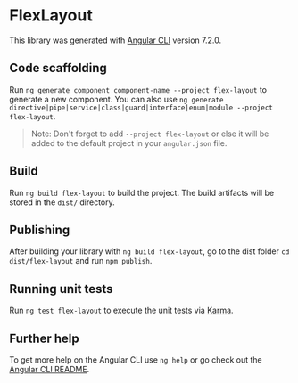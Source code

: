 # FlexLayout

This library was generated with [Angular CLI](https://github.com/angular/angular-cli) version 7.2.0.

## Code scaffolding

Run `ng generate component component-name --project flex-layout` to generate a new component. You can also use `ng generate directive|pipe|service|class|guard|interface|enum|module --project flex-layout`.
> Note: Don't forget to add `--project flex-layout` or else it will be added to the default project in your `angular.json` file. 

## Build

Run `ng build flex-layout` to build the project. The build artifacts will be stored in the `dist/` directory.

## Publishing

After building your library with `ng build flex-layout`, go to the dist folder `cd dist/flex-layout` and run `npm publish`.

## Running unit tests

Run `ng test flex-layout` to execute the unit tests via [Karma](https://karma-runner.github.io).

## Further help

To get more help on the Angular CLI use `ng help` or go check out the [Angular CLI README](https://github.com/angular/angular-cli/blob/master/README.md).
